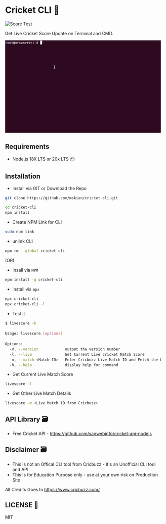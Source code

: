 # Cricket CLI 🏏

![Score Test](https://github.com/mskian/cricket-cli/workflows/Score%20Test/badge.svg)  

Get Live Cricket Score Update on Terminal and CMD.  

<p>
<img alt="Cricket Score" src="https://raw.githubusercontent.com/mskian/cricket-cli/main/screeshot.gif">
</p>

## Requirements

- Node.js 18X LTS or 20x LTS 📦

## Installation

- Install via GIT or Download the Repo

```sh
git clone https://github.com/mskian/cricket-cli.git
```

```sh
cd cricket-cli
npm install
```

- Create NPM Link for CLI

```sh
sudo npm link
```

- unlink CLI

```sh
npm rm --global cricket-cli
```

(OR)

- Insall via `NPM`

```sh
npm install -g cricket-cli
```

- install via `npx`

```sh
npx cricket-cli
npx cricket-cli -l
```

- Test it

```sh
$ livescore -h

Usage: livescore [options]

Options:
  -V, --version            output the version number
  -l, --live               Get Current Live Cricket Match Score
  -m, --match <Match ID>   Enter Cricbuzz Live Match ID and Fetch the Live Score data from Cricbuzz Live Score Data
  -h, --help               display help for command
 ```

- Get Current Live Match Score

```sh
livescore -l
```

- Get Other Live Match Details

```sh
livescore -m <Live Match ID from Cricbuzz>
```

## API Library 🗃

- Free Cricket API - <https://github.com/sanwebinfo/cricket-api-nodejs>

## Disclaimer 🗃

- This is not an Offical CLI tool from Cricbuzz - it's an Unofficial CLI tool and API
- This is for Education Purpose only - use at your own risk on Production Site

All Credits Goes to <https://www.cricbuzz.com/>  

## LICENSE 📕

MIT
